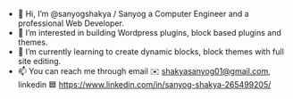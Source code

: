 - 👋 Hi, I’m @sanyogshakya / Sanyog a Computer Engineer and a professional Web Developer.
- 👀 I’m interested in building Wordpress plugins, block based plugins and themes. 
- 🌱 I’m currently learning to create dynamic blocks, block themes with full site editing.
- 📫 You can reach me through email ✉️ shakyasanyog01@gmail.com, linkedin 🟦 https://www.linkedin.com/in/sanyog-shakya-265499205/

<!---
sanyogshakya/sanyogshakya is a ✨ special ✨ repository because its `README.md` (this file) appears on your GitHub profile.
You can click the Preview link to take a look at your changes.
--->
